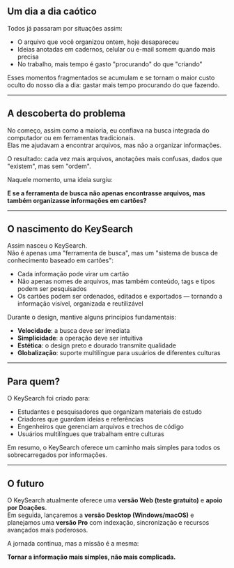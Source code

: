 ## Um dia a dia caótico

Todos já passaram por situações assim:
- O arquivo que você organizou ontem, hoje desapareceu  
- Ideias anotadas em cadernos, celular ou e-mail somem quando mais precisa  
- No trabalho, mais tempo é gasto "procurando" do que "criando"  

Esses momentos fragmentados se acumulam e se tornam o maior custo oculto do nosso dia a dia: gastar mais tempo procurando do que fazendo.

---

## A descoberta do problema

No começo, assim como a maioria, eu confiava na busca integrada do computador ou em ferramentas tradicionais.  
Elas me ajudavam a encontrar arquivos, mas não a organizar informações.  

O resultado: cada vez mais arquivos, anotações mais confusas, dados que "existem", mas sem "ordem".  

Naquele momento, uma ideia surgiu:

**E se a ferramenta de busca não apenas encontrasse arquivos, mas também organizasse informações em cartões?**

---

## O nascimento do KeySearch

Assim nasceu o KeySearch.  
Não é apenas uma "ferramenta de busca", mas um "sistema de busca de conhecimento baseado em cartões":

- Cada informação pode virar um cartão  
- Não apenas nomes de arquivos, mas também conteúdo, tags e tipos podem ser pesquisados  
- Os cartões podem ser ordenados, editados e exportados — tornando a informação visível, organizada e reutilizável  

Durante o design, mantive alguns princípios fundamentais:
- **Velocidade**: a busca deve ser imediata  
- **Simplicidade**: a operação deve ser intuitiva  
- **Estética**: o design preto e dourado transmite qualidade  
- **Globalização**: suporte multilíngue para usuários de diferentes culturas  

---

## Para quem?

O KeySearch foi criado para:
- Estudantes e pesquisadores que organizam materiais de estudo  
- Criadores que guardam ideias e referências  
- Engenheiros que gerenciam arquivos e trechos de código  
- Usuários multilíngues que trabalham entre culturas  

Em resumo, o KeySearch oferece um caminho mais simples para todos os sobrecarregados por informações.

---

## O futuro

O KeySearch atualmente oferece uma **versão Web (teste gratuito)** e **apoio por Doações**.  
Em seguida, lançaremos a **versão Desktop (Windows/macOS)** e planejamos uma **versão Pro** com indexação, sincronização e recursos avançados mais poderosos.  

A jornada continua, mas a missão é a mesma:

**Tornar a informação mais simples, não mais complicada.**